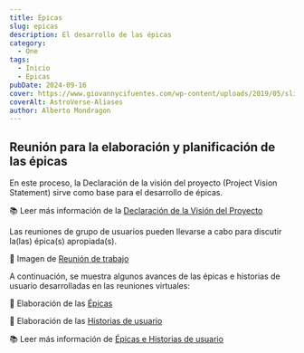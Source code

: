 ```yaml
---
title: Épicas
slug: epicas
description: El desarrollo de las épicas
category:
  - One
tags:
  - Inicio
  - Epicas
pubDate: 2024-09-16
cover: https://www.giovannycifuentes.com/wp-content/uploads/2019/05/slicing_historias_de_usuario.png
coverAlt: AstroVerse-Aliases
author: Alberto Mondragon
---
```


## Reunión para la elaboración y planificación de las épicas
En este proceso, la Declaración de la visión del proyecto (Project Vision Statement) sirve  como base para el desarrollo de épicas. 

📚 Leer más información de la [Declaración de la Visión del Proyecto](https://drive.google.com/file/d/15KNadJ54EG1EIMHjFxcIphKOJemWNUdY/view?usp=sharing)

Las reuniones de grupo de usuarios pueden llevarse a cabo para discutir la(las) épica(s) apropiada(s).

📸 Imagen de [Reunión de trabajo](https://drive.google.com/file/d/16V_JGMJH_wc2NFuqfNiRTBxXfEAzbal6/view?usp=sharing)

A continuación, se muestra algunos avances de las épicas e historias de usuario desarrolladas en las reuniones virtuales:

📸 Elaboración de las [Épicas](https://drive.google.com/file/d/1b7Wkk_oa_KVp2wG9B98_cOH69u3EZZBZ/view?usp=sharing)

📸 Elaboración de las [Historias de usuario](https://drive.google.com/file/d/18TwIm6cRqaJoBknMVT-SP-1cgPDtOlON/view?usp=sharing)

📚 Leer más información de [Épicas e Historias de usuario](https://drive.google.com/file/d/15KNadJ54EG1EIMHjFxcIphKOJemWNUdY/view?usp=sharing)